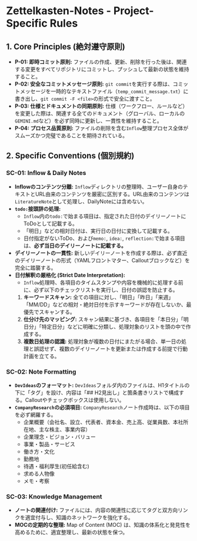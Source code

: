 # Zettelkasten-Notes - Project-Specific Rules

## 1. Core Principles (絶対遵守原則)

- **P-01: 即時コミット原則:** ファイルの作成、更新、削除を行った後は、関連する変更をすべてリポジトリにコミットし、プッシュして最新の状態を維持すること。
- **P-02: 安全なコミットメッセージ原則:** `git commit`を実行する際は、コミットメッセージを一時的なテキストファイル（`temp_commit_message.txt`）に書き出し、`git commit -F <file>`の形式で安全に渡すこと。
- **P-03: 仕様とドキュメントの同期原則:** 仕様（ワークフロー、ルールなど）を変更した際は、関連する全てのドキュメント（グローバル、ローカルの`GEMINI.md`など）を必ず同時に更新し、一貫性を維持すること。
- **P-04: プロセス品質原則:** ファイルの削除を含む`Inflow`整理プロセス全体がスムーズかつ完璧であることを期待されている。

## 2. Specific Conventions (個別規約)

### SC-01: Inflow & Daily Notes

- **Inflowのコンテンツ分離:** `Inflow`ディレクトリの整理時、ユーザー自身のテキストとURL由来のコンテンツを厳密に区別する。URL由来のコンテンツは`LiteratureNote`として処理し、DailyNoteには含めない。
- **`todo:`接頭辞の処理:**
    - `Inflow`内の`todo:`で始まる項目は、指定された日付のデイリーノートにToDoとして記載する。
    - 「明日」などの相対日付は、実行日の日付に変換して記載する。
    - 日付指定がないToDo、および`memo:`, `idea:`, `reflection:`で始まる項目は、**必ず当日のデイリーノートに記載する。**
- **デイリーノートの一貫性:** 新しいデイリーノートを作成する際は、必ず直近のデイリーノートの形式（YAMLフロントマター、Calloutブロックなど）を完全に踏襲する。
- **日付解釈の厳格化 (Strict Date Interpretation):**
    - `Inflow`処理時、各項目のタイムスタンプや内容を機械的に処理する前に、必ず以下のチェックリストを実行し、日付の誤認を防止する。
    1.  **キーワードスキャン:** 全ての項目に対し、「明日」「昨日」「来週」「MM/DD」などの相対・絶対日付を示すキーワードが存在しないか、最優先でスキャンする。
    2.  **仕分け先のマッピング:** スキャン結果に基づき、各項目を「本日分」「明日分」「特定日分」などに明確に分類し、処理対象のリストを頭の中で作成する。
    3.  **複数日処理の認識:** 処理対象が複数の日付にまたがる場合、単一日の処理と誤認せず、複数のデイリーノートを更新または作成する前提で行動計画を立てる。

### SC-02: Note Formatting

- **`DevIdeas`のフォーマット:** `DevIdeas`フォルダ内のファイルは、H1タイトルの下に「タグ」を設け、内容は「## H2見出し」と箇条書きリストで構成する。Calloutやチェックボックスは使用しない。
- **`CompanyResearch`の必須項目:** `CompanyResearch`ノート作成時は、以下の項目を必ず網羅する。
    - 企業概要（会社名、設立、代表者、資本金、売上高、従業員数、本社所在地、主な株主、事業内容）
    - 企業理念・ビジョン・バリュー
    - 事業・製品・サービス
    - 働き方・文化
    - 勤務地
    - 待遇・福利厚生(初任給含む)
    - 求める人物像
    - メモ・考察

### SC-03: Knowledge Management

- **ノートの関連付け:** ファイルには、内容の関連性に応じてタグと双方向リンクを適宜付与し、知識のネットワークを強化する。
- **MOCの定期的な整理:** Map of Content (MOC) は、知識の体系化と発見性を高めるために、適宜整理し、最新の状態を保つ。
